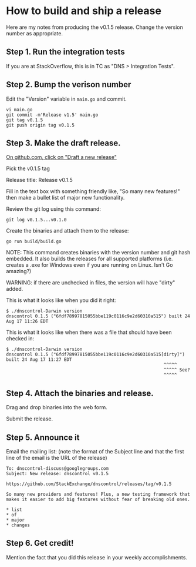# How to build and ship a release

Here are my notes from producing the v0.1.5 release.  Change the version number as appropriate.

## Step 1.  Run the integration tests

If you are at StackOverflow, this is in TC as "DNS > Integration Tests".

## Step 2. Bump the verison number

Edit the "Version" variable in `main.go` and commit.

```
vi main.go
git commit -m'Release v1.5' main.go
git tag v0.1.5
git push origin tag v0.1.5
```

## Step 3. Make the draft release.

[On github.com, click on "Draft a new release"](https://github.com/StackExchange/dnscontrol/releases/new)

Pick the v0.1.5 tag

Release title: Release v0.1.5

Fill in the text box with something friendly like, "So many new features!" then make a bullet list of major new functionality.

Review the git log using this command:

    git log v0.1.5...v0.1.0

Create the binaries and attach them to the release:

    go run build/build.go

NOTE: This command creates binaries with the version number and git hash embedded. It also builds the releases for all supported platforms (i.e. creates a .exe for Windows even if you are running on Linux.  Isn't Go amazing?)

WARNING: if there are unchecked in files, the version will have "dirty" added.

This is what it looks like when you did it right:

```
$ ./dnscontrol-Darwin version
dnscontrol 0.1.5 ("6fdf78997815055bbe119c0116c9e2d60310a515") built 24 Aug 17 11:26 EDT
```

This is what it looks like when there was a file that should have been checked in:

```
$ ./dnscontrol-Darwin version
dnscontrol 0.1.5 ("6fdf78997815055bbe119c0116c9e2d60310a515[dirty]") built 24 Aug 17 11:27 EDT
                                                            ^^^^^
                                                            ^^^^^ See?
                                                            ^^^^^
```

## Step 4. Attach the binaries and release.

Drag and drop binaries into the web form.

Submit the release.

## Step 5. Announce it

Email the mailing list: (note the format of the Subject line and that the first line of the email is the URL of the release)

```
To: dnscontrol-discuss@googlegroups.com
Subject: New release: dnscontrol v0.1.5

https://github.com/StackExchange/dnscontrol/releases/tag/v0.1.5

So many new providers and features! Plus, a new testing framework that makes it easier to add big features without fear of breaking old ones.

* list
* of
* major
* changes
```


## Step 6. Get credit!

Mention the fact that you did this release in your weekly accomplishments.
